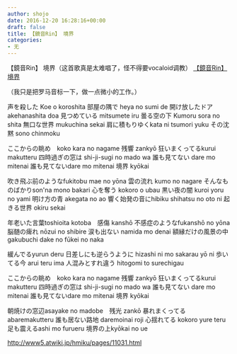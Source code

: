 ```yaml
---
author: shojo
date: 2016-12-20 16:28:16+00:00
draft: false
title: 【鏡音Rin】 境界
categories:
- 无
---
```


【鏡音Rin】 境界（这首歌真是太难唱了，怪不得要vocaloid调教）
[【鏡音Rin】 境界](http://www.bilibili.com/video/av396924/)

（我只是把罗马音标一下，做一点微小的工作。）

声を殺した Koe o koroshita
部屋の隅で heya no sumi de
開け放したドアakehanashita doa
見つめている mitsumete iru
曇る空の下 Kumoru sora no shita
無口な世界 mukuchina sekai
肩に積もりゆくkata ni tsumori yuku
その沈黙 sono chinmoku

ここからの眺め　koko kara no nagame 残響 zankyō
狂いまくってるkurui makutteru 四時過ぎの窓は shi-ji-sugi no mado wa
誰も見てない dare mo mitenai
誰も見てないdare mo mitenai 境界 kyōkai

吹き飛ぶ前のようなfukitobu mae no yōna 雲の流れ kumo no nagare
そんなものばかりson'na mono bakari 心を奪う kokoro o ubau
黒い夜の闇 kuroi yoru no yami
明け方の青 akegata no ao
響く始発の音にhibiku shihatsu no oto ni 起きる世界 okiru sekai

年老いた言葉toshioita kotoba　感傷 kanshō
不感症のようなfukanshō no yōna 脳髄の痺れ nōzui no shibire
涙も出ない namida mo denai
額縁だけの風景の中 gakubuchi dake no fūkei no naka

緩んでるyurun deru 日差しにも逆らうように hizashi ni mo sakarau yō ni
歩いてる今 arui teru ima
人混みとすれ違う hitogomi to surechigau

ここからの眺め　koko kara no nagame 残響 zankyō
狂いまくってるkurui makutteru 四時過ぎの窓は shi-ji-sugi no mado wa
誰も見てない dare mo mitenai
誰も見てないdare mo mitenai 境界 kyōkai

朝焼けの窓辺asayake no madobe　残光 zankō
暴れまくってるabaremakutteru 誰も居ない路地 daremoinai roji
心揺れてる kokoro yure teru
足も震えるashi mo furueru 境界の上kyōkai no ue

http://www5.atwiki.jp/hmiku/pages/11031.html
